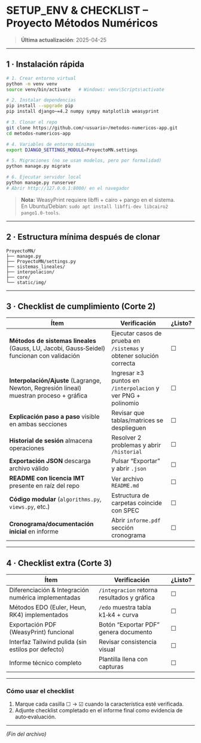 
# SETUP_ENV & CHECKLIST – Proyecto Métodos Numéricos

> **Última actualización**: 2025-04-25

---

## 1 · Instalación rápida

```bash
# 1. Crear entorno virtual
python -m venv venv
source venv/bin/activate   # Windows: venv\Scripts\activate

# 2. Instalar dependencias
pip install --upgrade pip
pip install django~=4.2 numpy sympy matplotlib weasyprint

# 3. Clonar el repo
git clone https://github.com/<usuario>/metodos-numericos-app.git
cd metodos-numericos-app

# 4. Variables de entorno mínimas
export DJANGO_SETTINGS_MODULE=ProyectoMN.settings

# 5. Migraciones (no se usan modelos, pero por formalidad)
python manage.py migrate

# 6. Ejecutar servidor local
python manage.py runserver
# Abrir http://127.0.0.1:8000/ en el navegador
```

> **Nota:** WeasyPrint requiere libffi + cairo + pango en el sistema.  
> En Ubuntu/Debian: `sudo apt install libffi-dev libcairo2 pango1.0-tools`.

---

## 2 · Estructura mínima después de clonar

```text
ProyectoMN/
├── manage.py
├── ProyectoMN/settings.py
├── sistemas_lineales/
├── interpolacion/
├── core/
└── static/img/
```

---

## 3 · Checklist de cumplimiento (Corte 2)

| Ítem | Verificación | ¿Listo? |
|------|--------------|---------|
| **Métodos de sistemas lineales** (Gauss, LU, Jacobi, Gauss‑Seidel) funcionan con validación | Ejecutar casos de prueba en `/sistemas` y obtener solución correcta | ☐ |
| **Interpolación/Ajuste** (Lagrange, Newton, Regresión lineal) muestran proceso + gráfica | Ingresar ≥3 puntos en `/interpolacion` y ver PNG + polinomio | ☐ |
| **Explicación paso a paso** visible en ambas secciones | Revisar que tablas/matrices se desplieguen | ☐ |
| **Historial de sesión** almacena operaciones | Resolver 2 problemas y abrir `/historial` | ☐ |
| **Exportación JSON** descarga archivo válido | Pulsar “Exportar” y abrir `.json` | ☐ |
| **README con licencia IMT** presente en raíz del repo | Ver archivo `README.md` | ☐ |
| **Código modular** (`algorithms.py`, `views.py`, etc.) | Estructura de carpetas coincide con SPEC | ☐ |
| **Cronograma/documentación inicial** en informe | Abrir `informe.pdf` sección cronograma | ☐ |

---

## 4 · Checklist extra (Corte 3)

| Ítem | Verificación | ¿Listo? |
|------|--------------|---------|
| Diferenciación & Integración numérica implementadas | `/integracion` retorna resultados y gráfica | ☐ |
| Métodos EDO (Euler, Heun, RK4) implementados | `/edo` muestra tabla k1‑k4 + curva | ☐ |
| Exportación PDF (WeasyPrint) funcional | Botón “Exportar PDF” genera documento | ☐ |
| Interfaz Tailwind pulida (sin estilos por defecto) | Revisar consistencia visual | ☐ |
| Informe técnico completo | Plantilla llena con capturas | ☐ |

---

### Cómo usar el checklist

1. Marque cada casilla ☐ → ☑ cuando la característica esté verificada.  
2. Adjunte checklist completado en el informe final como evidencia de auto‑evaluación.

---

*(Fin del archivo)*
